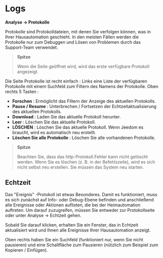 # Logs
**Analyse → Protokolle**

Protokolle sind Protokolldateien, mit denen Sie verfolgen können, was in Ihrer Hausautomation geschieht. In den meisten Fällen werden die Protokolle nur zum Debuggen und Lösen von Problemen durch das Support-Team verwendet.

> **Spitze**
>
> Wenn die Seite geöffnet wird, wird das erste verfügbare Protokoll angezeigt.

Die Seite Protokolle ist recht einfach :
Links eine Liste der verfügbaren Protokolle mit einem Suchfeld zum Filtern des Namens der Protokolle.
Oben rechts 5 Tasten :

- **Forschen** : Ermöglicht das Filtern der Anzeige des aktuellen Protokolls.
- **Pause / Resume** : Unterbrechen / Fortsetzen der Echtzeitaktualisierung des aktuellen Protokolls.
- **Download** : Laden Sie das aktuelle Protokoll herunter.
- **Leer** : Löschen Sie das aktuelle Protokoll.
- **LÖSCHEN** : Löschen Sie das aktuelle Protokoll. Wenn Jeedom es braucht, wird es automatisch neu erstellt.
- **Löschen Sie alle Protokolle** : Löschen Sie alle vorhandenen Protokolle.

> **Spitze**
>
> Beachten Sie, dass das http-Protokoll.Fehler kann nicht gelöscht werden. Wenn Sie es löschen (z. B. in der Befehlszeile), wird es sich nicht selbst neu erstellen. Sie müssen das System neu starten.

## Echtzeit

Das &quot;Ereignis&quot; -Protokoll ist etwas Besonderes. Damit es funktioniert, muss es sich zunächst auf Info- oder Debug-Ebene befinden und anschließend alle Ereignisse oder Aktionen auflisten, die bei der Heimautomation auftreten. Um darauf zuzugreifen, müssen Sie entweder zur Protokollseite oder unter Analyse → Echtzeit gehen.

Sobald Sie darauf klicken, erhalten Sie ein Fenster, das in Echtzeit aktualisiert wird und Ihnen alle Ereignisse Ihrer Hausautomation anzeigt.

Oben rechts haben Sie ein Suchfeld (funktioniert nur, wenn Sie nicht pausieren) und eine Schaltfläche zum Pausieren (nützlich zum Beispiel zum Kopieren / Einfügen).
